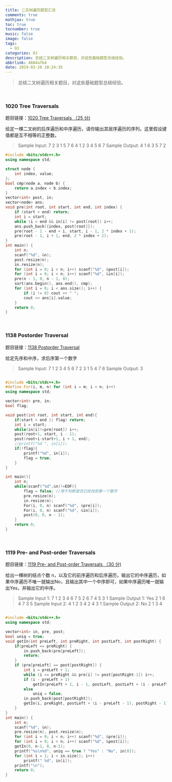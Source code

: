 ```yaml
---
title: 二叉树遍历题型汇总
comments: true
mathjax: true
toc: true
tocnumber: true
music: false
image: false
tags:
  - OJ
categories: OJ
description: 总结二叉树遍历相关题目，对这些基础题型总结经验。
abbrlink: 4884afb4
date: 2019-03-28 18:24:35
---
```


> 总结二叉树遍历相关题目，对这些基础题型总结经验。

​       

### 1020 Tree Traversals

题目链接：[1020 Tree Traversals （25 分)](<https://pintia.cn/problem-sets/994805342720868352/problems/994805485033603072>)

给定一棵二叉树的后序遍历和中序遍历，请你输出其层序遍历的序列。这里假设键值都是互不相等的正整数。

> Sample Input:
> 7
> 2 3 1 5 7 6 4
> 1 2 3 4 5 6 7
> Sample Output:
> 4 1 6 3 5 7 2

```c++
#include <bits/stdc++.h>
using namespace std;

struct node {
    int index, value;
};
bool cmp(node a, node b) {
    return a.index < b.index;
}
vector<int> post, in;
vector<node> ans;
void pre(int root, int start, int end, int index) {
    if (start > end) return;
    int i = start;
    while (i < end && in[i] != post[root]) i++;
    ans.push_back({index, post[root]});
    pre(root - 1 - end + i, start, i - 1, 2 * index + 1);
    pre(root - 1, i + 1, end, 2 * index + 2);
}
int main() {
    int n;
    scanf("%d", &n);
    post.resize(n);
    in.resize(n);
    for (int i = 0; i < n; i++) scanf("%d", &post[i]);
    for (int i = 0; i < n; i++) scanf("%d", &in[i]);
    pre(n - 1, 0, n - 1, 0);
    sort(ans.begin(), ans.end(), cmp);
    for (int i = 0; i < ans.size(); i++) {
        if (i != 0) cout << " ";
        cout << ans[i].value;
    }
    return 0;
}
```

​              

### 1138 Postorder Traversal

题目链接：[1138 Postorder Traversal](<https://pintia.cn/problem-sets/994805342720868352/problems/994805345078067200>)

给定先序和中序，求后序第一个数字

> Sample Input:
7
1 2 3 4 5 6 7
2 3 1 5 4 7 6
Sample Output:
3

```c++

#include <bits/stdc++.h>
#define For(i, m, n) for (int i = m; i < n; i++)
using namespace std;

vector<int> pre, in;
bool flag;

void post(int root, int start, int end){
    if(start > end || flag) return;
    int i = start;
    while(in[i]!=pre[root]) i++;
    post(root+1, start, i - 1);
    post(root+i-start+1, i + 1, end);
    //printf("%d ", in[i]);
    if(!flag){
        printf("%d", in[i]);
        flag = true;
    }
}

int main(){
    int n;
    while(scanf("%d",&n)!=EOF){
        flag = false; //用于判断是否已经找到第一个数字
        pre.resize(n);
        in.resize(n);
        For(i, 0, n) scanf("%d", &pre[i]);
        For(i, 0, n) scanf("%d", &in[i]);
        post(0, 0, n - 1);
    }
    return 0;
}
```

​                

### 1119 Pre- and Post-order Traversals

题目链接：[1119 Pre- and Post-order Traversals （30 分)](<https://pintia.cn/problem-sets/994805342720868352/problems/994805353470869504>) 

给出一棵树的结点个数 n，以及它的前序遍历和后序遍历，输出它的中序遍历，如果中序遍历不唯一就输出No，且输出其中一个中序即可，如果中序遍历唯一就输出Yes，并输出它的中序。

 >Sample Input 1:
 >7
 >1 2 3 4 6 7 5
 >2 6 7 4 5 3 1
 >Sample Output 1:
 >Yes
 >2 1 6 4 7 3 5
 >Sample Input 2:
 >4
 >1 2 3 4
 >2 4 3 1
 >Sample Output 2:
 >No
 >2 1 3 4

```c++

#include <bits/stdc++.h>
using namespace std;

vector<int> in, pre, post;
bool uniq = true;
void getIn(int preLeft, int preRight, int postLeft, int postRight) {
    if(preLeft == preRight) {
        in.push_back(pre[preLeft]);
        return;
    }
    if (pre[preLeft] == post[postRight]) {
        int i = preLeft + 1;
        while (i <= preRight && pre[i] != post[postRight-1]) i++;
        if (i - preLeft > 1)
            getIn(preLeft + 1, i - 1, postLeft, postLeft + (i - preLeft - 1) - 1);
        else
            uniq = false;
        in.push_back(post[postRight]);
        getIn(i, preRight, postLeft + (i - preLeft - 1), postRight - 1);
    }
}
int main() {
    int n;
    scanf("%d", &n);
    pre.resize(n), post.resize(n);
    for (int i = 0; i < n; i++) scanf("%d", &pre[i]);
    for (int i = 0; i < n; i++) scanf("%d", &post[i]);
    getIn(0, n-1, 0, n-1);
    printf("%s\n%d", uniq == true ? "Yes" : "No", in[0]);
    for (int i = 1; i < in.size(); i++)
        printf(" %d", in[i]);
    printf("\n");
    return 0;
}
```

